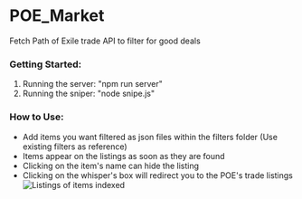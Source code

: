 # POE_Market
Fetch Path of Exile trade API to filter for good deals

### Getting Started: ###
1) Running the server: "npm run server"
2) Running the sniper: "node snipe.js"

### How to Use: ###
* Add items you want filtered as json files within the filters folder (Use existing filters as reference)
* Items appear on the listings as soon as they are found
* Clicking on the item's name can hide the listing
* Clicking on the whisper's box will redirect you to the POE's trade listings
![Listings of items indexed](https://i.imgur.com/yuZ9zEa.png)
